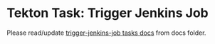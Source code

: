# Tekton Task: Trigger Jenkins Job

Please read/update [trigger-jenkins-job tasks docs](../../../../docs/qe-available-tasks/trigger-jenkins-job.md) from docs folder.
